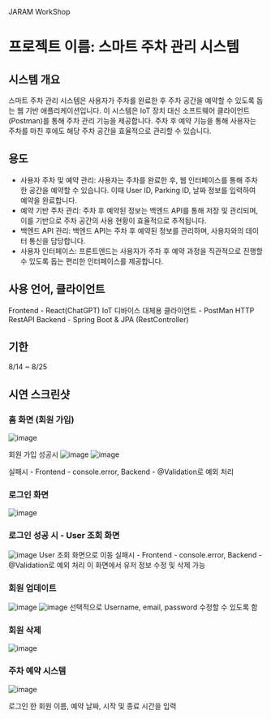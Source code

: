  JARAM WorkShop
# 프로젝트 이름: 스마트 주차 관리 시스템

## 시스템 개요
스마트 주차 관리 시스템은 사용자가 주차를 완료한 후 주차 공간을 예약할 수 있도록 돕는 웹 기반 애플리케이션입니다. 이 시스템은 IoT 장치 대신 소프트웨어 클라이언트(Postman)를 통해 주차 관리 기능을 제공합니다.
주차 후 예약 기능을 통해 사용자는 주차를 마친 후에도 해당 주차 공간을 효율적으로 관리할 수 있습니다.


## 용도
- 사용자 주차 및 예약 관리: 사용자는 주차를 완료한 후, 웹 인터페이스를 통해 주차한 공간을 예약할 수 있습니다. 이때 User ID, Parking ID, 날짜 정보를 입력하여 예약을 완료합니다.
- 예약 기반 주차 관리: 주차 후 예약된 정보는 백엔드 API를 통해 저장 및 관리되며, 이를 기반으로 주차 공간의 사용 현황이 효율적으로 추적됩니다.
- 백엔드 API 관리: 백엔드 API는 주차 후 예약된 정보를 관리하며, 사용자와의 데이터 통신을 담당합니다.
- 사용자 인터페이스: 프론트엔드는 사용자가 주차 후 예약 과정을 직관적으로 진행할 수 있도록 돕는 편리한 인터페이스를 제공합니다.

## 사용 언어, 클라이언트
Frontend - React(ChatGPT)
IoT 디바이스 대체용 클라이언트 - PostMan
HTTP RestAPI Backend - Spring Boot & JPA (RestController)

## 기한
8/14 ~ 8/25

## 시연 스크린샷

### 홈 화면 (회원 가입)
![image](https://github.com/user-attachments/assets/86408da7-5199-4439-9976-bb1c1e2d03d7)

회원 가입 성공시
![image](https://github.com/user-attachments/assets/e0a7ce3f-038b-46cc-a14d-ef7bc6148fef) ![image](https://github.com/user-attachments/assets/7dfb8def-0067-4b7b-8a7f-aba1625285a1)

실패시 - Frontend - console.error, Backend - @Validation로 예외 처리

### 로그인 화면
![image](https://github.com/user-attachments/assets/3516b354-87b4-4c0c-9ada-4a0755315803)


### 로그인 성공 시 - User 조회 화면
![image](https://github.com/user-attachments/assets/81a42019-6969-4565-b2a6-37dc98bc920e)
User 조회 화면으로 이동
실패시 - Frontend - console.error, Backend - @Validation로 예외 처리
이 화면에서 유저 정보 수정 및 삭제 가능

### 회원 업데이트
![image](https://github.com/user-attachments/assets/b2c2877b-359b-4357-9434-f3e2666ad278) ![image](https://github.com/user-attachments/assets/fbc24f8e-5e0c-4b87-ab8b-7cab94e7e812)
선택적으로 Username, email, password 수정할 수 있도록 함

### 회원 삭제
![image](https://github.com/user-attachments/assets/b9f3cd70-99b5-432e-aa3f-a909a43878a9)


### 주차 예약 시스템
![image](https://github.com/user-attachments/assets/f7402e81-ac43-4963-a86a-51e8d47dfa02)

로그인 한 회원 이름, 예약 날짜, 시작 및 종료 시간을 입력


